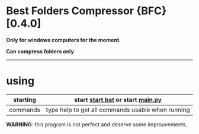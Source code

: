 # Best Folders Compressor {BFC} [0.4.0]

**Only for windows computers for the moment.**

**Can compress folders only**

-------
# using
starting	| start [start.bat](./start.bat) or start [main.py](./main.py)
------------|-------------------------------------------------------------
commands	| type help to get all commands usable when running


**WARNING**: this program is not perfect and deserve some improuvements.